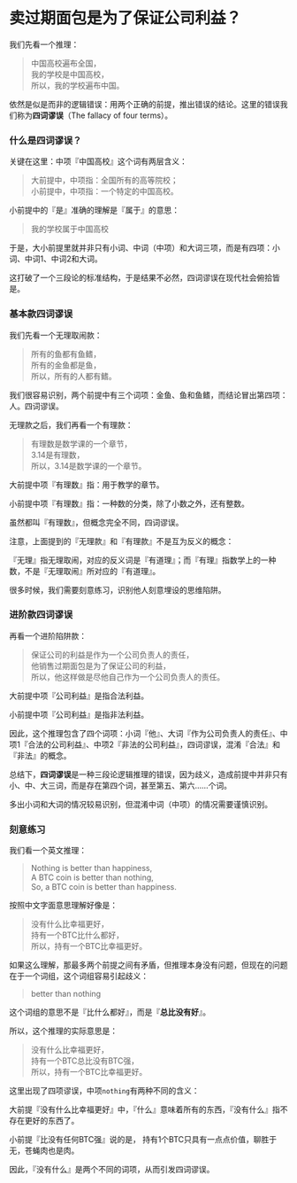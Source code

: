 # 卖过期面包是为了保证公司利益？


我们先看一个推理：

>   中国高校遍布全国，<br />
>   我的学校是中国高校，<br />
>   所以，我的学校遍布中国。

依然是似是而非的逻辑错误：用两个正确的前提，推出错误的结论。这里的错误我们称为**四词谬误**（The fallacy of four terms）。

### 什么是四词谬误？

关键在这里：中项『中国高校』这个词有两层含义：

>   大前提中，中项指：全国所有的高等院校；<br />
>   小前提中，中项指：一个特定的中国高校。

小前提中的『是』准确的理解是『属于』的意思：

>   我的学校属于中国高校

于是，大小前提里就并非只有小词、中词（中项）和大词三项，而是有四项：小词、中词1、中词2和大词。

这打破了一个三段论的标准结构，于是结果不必然，四词谬误在现代社会俯拾皆是。

### 基本款四词谬误

我们先看一个无理取闹款：

>   所有的鱼都有鱼鳍，<br />
>   所有的金鱼都是鱼，<br />
>   所以，所有的人都有鳍。

我们很容易识别，两个前提中有三个词项：金鱼、鱼和鱼鳍，而结论冒出第四项：人。四词谬误。

无理款之后，我们再看一个有理款：

>   有理数是数学课的一个章节，<br />
>   3.14是有理数，<br />
>   所以，3.14是数学课的一个章节。

大前提中项『有理数』指：用于教学的章节。

小前提中项『有理数』指：一种数的分类，除了小数之外，还有整数。

虽然都叫『有理数』，但概念完全不同，四词谬误。

注意，上面提到的『无理款』和『有理款』不是互为反义的概念：

『无理』指无理取闹，对应的反义词是『有道理』；而『有理』指数学上的一种数，不是『无理取闹』所对应的『有道理』。

很多时候，我们需要刻意练习，识别他人刻意埋设的思维陷阱。

### 进阶款四词谬误

再看一个进阶陷阱款：

>   保证公司的利益是作为一个公司负责人的责任，<br />
>   他销售过期面包是为了保证公司的利益，<br />
>   所以，他这样做是尽他自己作为一个公司负责人的责任。

大前提中项『公司利益』是指合法利益。

小前提中项『公司利益』是指非法利益。

因此，这个推理包含了四个词项：小词『他』、大词『作为公司负责人的责任』、中项1『合法的公司利益』、中项2『非法的公司利益』，四词谬误，混淆『合法』和『非法』的概念。

总结下，**四词谬误**是一种三段论逻辑推理的错误，因为歧义，造成前提中并非只有小、中、大三词，而是存在第四个词，甚至第五、第六……个词。

多出小词和大词的情况较易识别，但混淆中词（中项）的情况需要谨慎识别。

### 刻意练习

我们看一个英文推理：

>   Nothing is better than happiness,<br />
>   A BTC coin is better than nothing,<br />
>   So, a BTC coin is better than happiness.

按照中文字面意思理解好像是：

>   没有什么比幸福更好，<br />
>   持有一个BTC比什么都好，<br />
>   所以，持有一个BTC比幸福更好。

如果这么理解，那最多两个前提之间有矛盾，但推理本身没有问题，但现在的问题在于一个词组，这个词组容易引起歧义：

>   better than nothing

这个词组的意思不是『比什么都好』，而是『**总比没有好**』。

所以，这个推理的实际意思是：

>   没有什么比幸福更好，<br />
>   持有一个BTC总比没有BTC强，<br />
>   所以，持有一个BTC比幸福更好。

这里出现了四项谬误，中项`nothing`有两种不同的含义：

大前提『没有什么比幸福更好』中，『什么』意味着所有的东西，『没有什么』指不存在更好的东西了。

小前提『比没有任何BTC强』说的是， 持有1个BTC只具有一点点价值，聊胜于无，苍蝇肉也是肉。

因此，『没有什么』是两个不同的词项，从而引发四词谬误。

